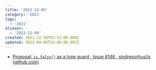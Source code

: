 ```yaml
---
title: '2021-12-09'
category: '2021'
tags:
  - '2021'
aliases:
  - '2021-12-09'
created: 2021-12-30T03:53:00.000Z
updated: 2022-09-06T14:00:06.087Z
---
```


- [Proposal: `is.falsy()` as a type guard · Issue #146 · sindresorhus/is (github.com)](https://github.com/sindresorhus/is/issues/146)
